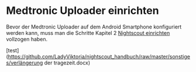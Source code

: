 # Medtronic Uploader einrichten

Bevor der Medtronic Uploader auf dem Android Smartphone konfiguriert werden kann, muss man die Schritte Kapitel 2 [Nightscout einrichten](../../nightscout_einrichten.html) vollzogen haben.

[test](https://github.com/LadyViktoria/nightscout_handbuch/raw/master/sonstiges/verlängerung der tragezeit.docx)


